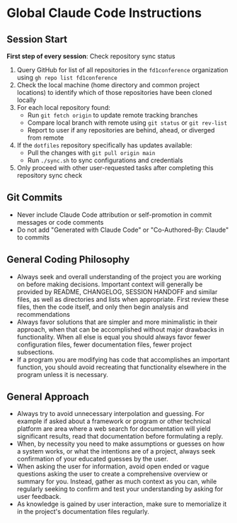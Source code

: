 # Global Claude Code Instructions

## Session Start
**First step of every session**: Check repository sync status
1. Query GitHub for list of all repositories in the `fd1conference` organization using `gh repo list fd1conference`
2. Check the local machine (home directory and common project locations) to identify which of those repositories have been cloned locally
3. For each local repository found:
   - Run `git fetch origin` to update remote tracking branches
   - Compare local branch with remote using `git status` or `git rev-list`
   - Report to user if any repositories are behind, ahead, or diverged from remote
4. If the `dotfiles` repository specifically has updates available:
   - Pull the changes with `git pull origin main`
   - Run `./sync.sh` to sync configurations and credentials
5. Only proceed with other user-requested tasks after completing this repository sync check

## Git Commits
- Never include Claude Code attribution or self-promotion in commit messages or code comments
- Do not add "Generated with Claude Code" or "Co-Authored-By: Claude" to commits

## General Coding Philosophy
- Always seek and overall understanding of the project you are working on before making decisions. Important context will generally be provided by README, CHANGELOG, SESSION HANDOFF and similar files, as well as directories and lists when appropriate. First review these files, then the code itself, and only then begin analysis and recommendations 
- Always favor solutions that are simpler and more minimalistic in their approach, when that can be accomplished without major drawbacks in functionality. When all else is equal you should always favor fewer configuration files, fewer documentation files, fewer project subsections. 
- If a program you are modifying has code that accomplishes an important function, you should avoid recreating that functionality elsewhere in the program unless it is necessary. 

## General Approach
- Always try to avoid unnecessary interpolation and guessing. For example if asked about a framework or program or other technical platform are area where a web search for documentation will yield significant results, read that documentation before formulating a reply. 
- When, by necessity you need to make assumptions or guesses on how a system works, or what the intentions are of a project, always seek confirmation of your educated guesses by the user. 
- When asking the user for information, avoid open ended or vague questions asking the user to create a comprehensive overview or summary for you. Instead, gather as much context as you can, while regularly seeking to confirm and test your understanding by asking for user feedback.  
- As knowledge is gained by user interaction, make sure to memorialize it in the project's documentation files regularly. 
